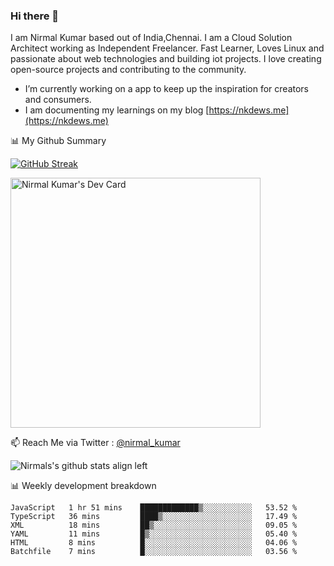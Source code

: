 ### Hi there 👋

 I am Nirmal Kumar based out of India,Chennai. I am a Cloud Solution Architect working as Independent Freelancer. Fast Learner, Loves Linux and passionate about web technologies and building iot projects. I love creating open-source projects and contributing to the community.

- I’m currently working on a app to keep up the inspiration for creators and consumers.
- I am documenting my learnings on my blog [https://nkdews.me](https://nkdews.me)


📊 My Github Summary

[![GitHub Streak](https://github-readme-streak-stats.herokuapp.com?user=nk-gears&theme=dark&hide_border=true&date_format=M%20j%5B%2C%20Y%5D)](https://git.io/streak-stats)

<a href="https://app.daily.dev/nirmal_kumar"><img src="https://api.daily.dev/devcards/a16cfcf02d384b16b41de71ce4d1d811.png?r=8ve" width="400" alt="Nirmal Kumar's Dev Card"/></a>

📫 Reach Me via  Twitter : [@nirmal_kumar](https://twitter.com/nirmal_kumar)

![Nirmals's github stats align left](https://github-readme-stats.vercel.app/api?username=nk-gears&show_icons=true)


📊 Weekly development breakdown

<!--START_SECTION:waka-->

```text
JavaScript   1 hr 51 mins    █████████████▒░░░░░░░░░░░   53.52 %
TypeScript   36 mins         ████▒░░░░░░░░░░░░░░░░░░░░   17.49 %
XML          18 mins         ██▒░░░░░░░░░░░░░░░░░░░░░░   09.05 %
YAML         11 mins         █▒░░░░░░░░░░░░░░░░░░░░░░░   05.40 %
HTML         8 mins          █░░░░░░░░░░░░░░░░░░░░░░░░   04.06 %
Batchfile    7 mins          █░░░░░░░░░░░░░░░░░░░░░░░░   03.56 %
```

<!--END_SECTION:waka-->



